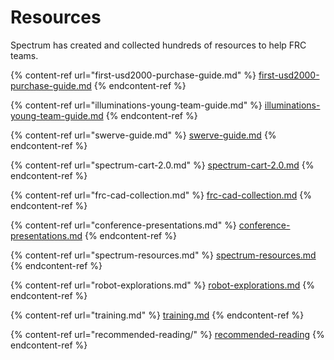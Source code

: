 # Resources

Spectrum has created and collected hundreds of resources to help FRC teams.

{% content-ref url="first-usd2000-purchase-guide.md" %}
[first-usd2000-purchase-guide.md](first-usd2000-purchase-guide.md)
{% endcontent-ref %}

{% content-ref url="illuminations-young-team-guide.md" %}
[illuminations-young-team-guide.md](illuminations-young-team-guide.md)
{% endcontent-ref %}

{% content-ref url="swerve-guide.md" %}
[swerve-guide.md](swerve-guide.md)
{% endcontent-ref %}

{% content-ref url="spectrum-cart-2.0.md" %}
[spectrum-cart-2.0.md](spectrum-cart-2.0.md)
{% endcontent-ref %}

{% content-ref url="frc-cad-collection.md" %}
[frc-cad-collection.md](frc-cad-collection.md)
{% endcontent-ref %}

{% content-ref url="conference-presentations.md" %}
[conference-presentations.md](conference-presentations.md)
{% endcontent-ref %}

{% content-ref url="spectrum-resources.md" %}
[spectrum-resources.md](spectrum-resources.md)
{% endcontent-ref %}

{% content-ref url="robot-explorations.md" %}
[robot-explorations.md](robot-explorations.md)
{% endcontent-ref %}

{% content-ref url="training.md" %}
[training.md](training.md)
{% endcontent-ref %}

{% content-ref url="recommended-reading/" %}
[recommended-reading](recommended-reading/)
{% endcontent-ref %}
